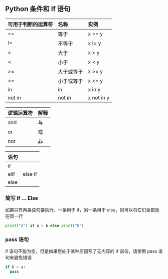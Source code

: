 ## Python 条件和 If 语句

| 可用于判断的运算符 | 名称       | 实例       |
| :----------------- | :--------- | :--------- |
| ==                 | 等于       | x == y     |
| !=                 | 不等于     | x != y     |
| >                  | 大于       | x > y      |
| <                  | 小于       | x < y      |
| >=                 | 大于或等于 | x >= y     |
| <=                 | 小于或等于 | x <= y     |
| in                 | in         | x in y     |
| not in             | not in     | x not in y |

|   逻辑运算符   | 解释 |
| ---- | ---- |
| and | 与 |
| or | 或 |
| not | 非 |

| 语句 |         |
| ---- | ------- |
| if   |         |
| elif | else if |
| else |         |

### 简写 If ... Else

如果只有两条语句要执行，一条用于 if，另一条用于 else，则可以将它们全部放在同一行

```python
print("A") if a > b else print("B")
```

### pass 语句

if 语句不能为空，但是如果您处于某种原因写了无内容的 if 语句，请使用 pass 语句来避免错误

```python
if b > a:
  pass
```

